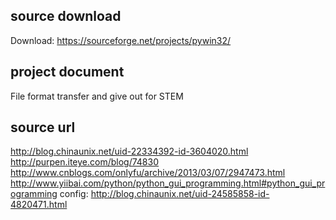 ## source download
Download: https://sourceforge.net/projects/pywin32/

## project document
File format transfer and give out for STEM

## source url
http://blog.chinaunix.net/uid-22334392-id-3604020.html
http://purpen.iteye.com/blog/74830
http://www.cnblogs.com/onlyfu/archive/2013/03/07/2947473.html
http://www.yiibai.com/python/python_gui_programming.html#python_gui_programming
config: http://blog.chinaunix.net/uid-24585858-id-4820471.html
